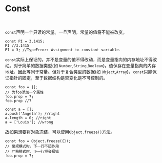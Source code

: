# Const

<br>

`const`声明一个只读的常量。一旦声明，常量的值将不能被改变。<br>
```
const PI = 3.1415;
PI //3.1415
PI = 3; //TypeError: Assignment to constant variable.
```
`const`实际上保证的，并不是变量的值不得改动，而是变量指向的内存地址不得改动。对于简单的数据类型(如 `Number`,`String`,`Boolean`)，值保存在变量指向的内存地址，因此等同于常量。但对于复合类型的数据(如 `Object`,`Array`)，`const`只能保证指针的固定，至于数据结构是否变化是不可控制的。
```
const foo = {};
// 为foo添加一个属性
foo.prop = 7;
foo.prop //7

const a = [];
a.push('Angela'); //right
a.length = 0; //right
a = ['Louis']; //wrong
```
故如果想要将对象冻结，可以使用`Object.freeze()`方法。
```
const foo = Object.freeze({});
// 常规模式时，下一行不起作用
// 严格模式时，下一行将会报错
foo.prop = 7;
```